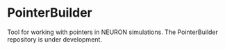 # PointerBuilder
 Tool for working with pointers in NEURON simulations. The PointerBuilder repository is under development.
